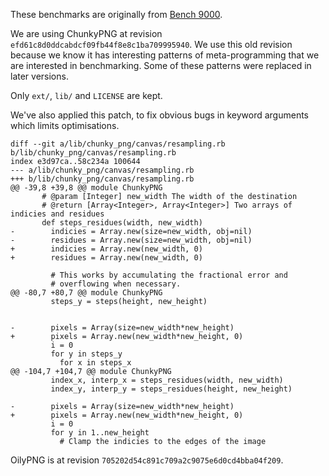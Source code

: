 These benchmarks are originally from
[Bench 9000](https://github.com/jruby/bench9000).

We are using ChunkyPNG at revision `efd61c8d0ddcabdcf09fb44f8e8c1ba709995940`.
We use this old revision because we know it has interesting patterns of
meta-programming that we are interested in benchmarking. Some of these
patterns were replaced in later versions.

Only `ext/`, `lib/` and `LICENSE` are kept.

We've also applied this patch, to fix obvious bugs in keyword arguments which
limits optimisations.

```
diff --git a/lib/chunky_png/canvas/resampling.rb b/lib/chunky_png/canvas/resampling.rb
index e3d97ca..58c234a 100644
--- a/lib/chunky_png/canvas/resampling.rb
+++ b/lib/chunky_png/canvas/resampling.rb
@@ -39,8 +39,8 @@ module ChunkyPNG
       # @param [Integer] new_width The width of the destination
       # @return [Array<Integer>, Array<Integer>] Two arrays of indicies and residues
       def steps_residues(width, new_width)
-        indicies = Array.new(size=new_width, obj=nil)
-        residues = Array.new(size=new_width, obj=nil)
+        indicies = Array.new(new_width, 0)
+        residues = Array.new(new_width, 0)
         
         # This works by accumulating the fractional error and
         # overflowing when necessary.
@@ -80,7 +80,7 @@ module ChunkyPNG
         steps_y = steps(height, new_height)
 
 
-        pixels = Array(size=new_width*new_height)
+        pixels = Array.new(new_width*new_height, 0)
         i = 0
         for y in steps_y
           for x in steps_x
@@ -104,7 +104,7 @@ module ChunkyPNG
         index_x, interp_x = steps_residues(width, new_width)
         index_y, interp_y = steps_residues(height, new_height)
 
-        pixels = Array(size=new_width*new_height)
+        pixels = Array.new(new_width*new_height, 0)
         i = 0
         for y in 1..new_height
           # Clamp the indicies to the edges of the image

```

OilyPNG is at revision `705202d54c891c709a2c9075e6d0cd4bba04f209`.
